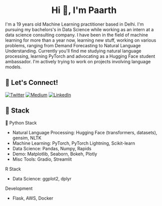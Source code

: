 <h1 align="center">Hi 👋, I'm Paarth</h1>


I'm a 19 years old Machine Learning practitioner based in Delhi. I'm pursuing my bachelors's in Data Science while working as an intern at a data science consulting company. I have been in the field of machine learning for more than a year now, learning new stuff, working on various problems, ranging from Demand Forecasting to Natural Language Understanding. Currently you'll find me studying natural language processing, learning PyTorch and advocating as a Hugging Face student ambassador. I'm actively trying to work on projects involving language models.

## 🔗 Let's Connect!
<a href="https://twitter.com/ra1dero" target="_blank"><img alt="Twitter" src="https://img.shields.io/badge/twitter-%231DA1F2.svg?&style=for-the-badge&logo=twitter&logoColor=white" /></a>
<a href="https://medium.com/@paarthbhatnagarh3h3" target="_blank"><img alt="Medium" src="https://img.shields.io/badge/medium-%2312100E.svg?&style=for-the-badge&logo=medium&logoColor=white" /></a>
<a href="https://www.linkedin.com/in/paarthbhatnagar/" target="_blank"><img alt="LinkedIn" src="https://img.shields.io/badge/linkedin-%230077B5.svg?&style=for-the-badge&logo=linkedin&logoColor=white" /></a>

## 🔨 Stack 

🐍 Python Stack
- Natural Language Processing: Hugging Face (transformers, datasets), gensim, NLTK
- Machine Learning: PyTorch, PyTorch Lightning, Scikit-learn
- Data Science: Pandas, Numpy, Rapids
- Demo: Matplotlib, Seaborn, Bokeh, Plotly
- Misc Tools: Gradio, Streamlit

R Stack
- Data Science: ggplot2, dplyr

Development
- Flask, AWS, Docker
